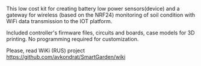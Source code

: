 This low cost kit for creating battery low power sensors(device) and a gateway for wireless (based on the NRF24) monitoring of soil condition with WiFi data transmission to the IOT platform.

Included controller's firmware files, circuits and boards, case models for 3D printing. No programming required for customization.

Please, read WiKi (RUS) project https://github.com/avkondrat/SmartGarden/wiki
